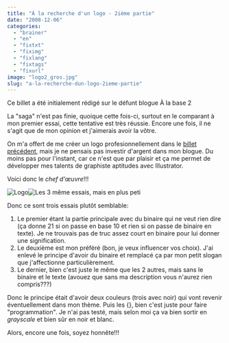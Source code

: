 ```yaml
---
title: "À la recherche d'un logo - 2ième partie"
date: "2008-12-06"
categories: 
  - "brainer"
  - "en"
  - "fixtxt"
  - "fiximg"
  - "fixlang"
  - "fixtags"
  - "fixurl"
image: "logo2_gros.jpg"
slug: "a-la-recherche-dun-logo-2ieme-partie"
---
```


Ce billet a été initialement rédigé sur le défunt blogue À la base 2

La "saga" n'est pas finie, quoique cette fois-ci, surtout en le comparant à mon premier essai, cette tentative est très réussie. Encore une fois, il ne s'agit que de mon opinion et j'aimerais avoir la vôtre.

On m'a offert de me créer un logo profesionnellement dans le [billet précédent](https://fred.dev/a-la-recherche-dun-logo/ "À la recherche d'un logo"), mais je ne pensais pas investir d'argent dans mon blogue. Du moins pas pour l'instant, car ce n'est que par plaisir et ça me permet de développer mes talents de graphiste aptitudes avec Illustrator.

Voici donc le _chef d'œuvre_!!!

![Logo](images/logo2_gros.jpg "logo2_gros")![Les 3 même essais, mais en plus peti](images/logo2_petit.jpg "logo2_petit")

Donc ce sont trois essais plutôt semblable:

1. Le premier étant la partie principale avec du binaire qui ne veut rien dire (ça donne 21 si on passe en base 10 et rien si on passe de binaire en texte). Je ne trouvais pas de truc assez court en binaire pour lui donner une signification.
2. Le deuxième est mon préféré (bon, je veux influencer vos choix). J'ai enlevé le principe d'avoir du binaire et remplacé ça par mon petit slogan que j'affectionne particulièrement.
3. Le dernier, bien c'est juste le même que les 2 autres, mais sans le binaire et le texte (avouez que sans ma description vous n'aurez rien compris???)

Donc le principe était d'avoir deux couleurs (trois avec noir) qui vont revenir éventuellement dans mon thème. Puis les {}, bien c'est juste pour faire "programmation". Je n'ai pas testé, mais selon moi ça va bien sortir en _grayscale_ et bien sûr en noir et blanc.

Alors, encore une fois, soyez honnête!!!

